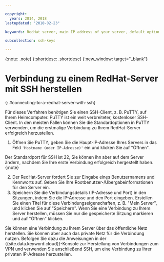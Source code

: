 ```yaml
---

copyright:
  years: 2014, 2018
lastupdated: "2018-02-23"

keywords: RedHat server, main IP address of your server, default options

subcollection: ssh-keys

---
```


{:note: .note}
{:shortdesc: .shortdesc}
{:new_window: target="_blank"}

# Verbindung zu einem RedHat-Server mit SSH herstellen
{: #connecting-to-a-redhat-server-with-ssh}

Für dieses Verfahren benötigen Sie einen SSH-Client, z. B. PuTTY, auf Ihrem Heimcomputer. PuTTY ist ein weit verbreiteter, kostenloser SSH-Client.
In den meisten Fällen können Sie die Standardoptionen in PuTTY verwenden, um die erstmalige Verbindung zu Ihrem RedHat-Server erfolgreich herzustellen.

1. Öffnen Sie PuTTY, geben Sie die Haupt-IP-Adresse Ihres Servers in das Feld `'Hostname (oder IP-Adresse)'` ein und klicken Sie auf "Öffnen".

  Der Standardport für SSH ist 22, Sie können ihn aber auf dem Server ändern, nachdem Sie Ihre erste Verbindung erfolgreich hergestellt haben.
  {:note} 
  
2. Der RedHat-Server fordert Sie zur Eingabe eines Benutzernamens und Kennworts auf. Geben Sie Ihre Rootbenutzer-/Übergabeinformationen für den Server ein.
3. Speichern Sie die Verbindungsdetails (IP-Adresse und Port) in den Sitzungen, indem Sie die IP-Adresse und den Port eingeben. Erstellen Sie einen Titel für diese Verbindungseigenschaften, z. B. "Mein Server", und klicken Sie auf "Speichern".
  Wenn Sie eine Verbindung zu Ihrem Server herstellen, müssen Sie nur die gespeicherte Sitzung markieren und auf "Öffnen" klicken.

Sie können eine Verbindung zu Ihrem Server über das öffentliche Netz herstellen.
Sie können aber auch das private Netz für die Verbindung nutzen. Befolgen Sie dazu die Anweisungen in der {{site.data.keyword.cloud}}-Konsole zur Herstellung von Verbindungen zum VPN und verwenden Sie anschließend SSH, um eine Verbindung zu Ihrer privaten IP-Adresse herzustellen.
